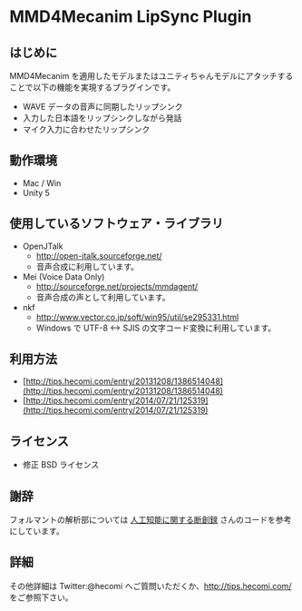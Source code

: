 MMD4Mecanim LipSync Plugin
==========================


はじめに
--------
MMD4Mecanim を適用したモデルまたはユニティちゃんモデルにアタッチすることで以下の機能を実現するプラグインです。
- WAVE データの音声に同期したリップシンク
- 入力した日本語をリップシンクしながら発話
- マイク入力に合わせたリップシンク


動作環境
--------
- Mac / Win
- Unity 5


使用しているソフトウェア・ライブラリ
------------------------------------
- OpenJTalk
	- http://open-jtalk.sourceforge.net/
	- 音声合成に利用しています。
- Mei (Voice Data Only)
	- http://sourceforge.net/projects/mmdagent/
	- 音声合成の声として利用しています。
- nkf
	- http://www.vector.co.jp/soft/win95/util/se295331.html
	- Windows で UTF-8 <-> SJIS の文字コード変換に利用しています。


利用方法
--------
- [http://tips.hecomi.com/entry/20131208/1386514048](http://tips.hecomi.com/entry/20131208/1386514048)
- [http://tips.hecomi.com/entry/2014/07/21/125319](http://tips.hecomi.com/entry/2014/07/21/125319)


ライセンス
----------
- 修正 BSD ライセンス


謝辞
----
フォルマントの解析部については [人工知能に関する断創録](http://aidiary.hatenablog.com/entry/20120415/1334458954) さんのコードを参考にしています。


詳細
----
その他詳細は Twitter:@hecomi へご質問いただくか、http://tips.hecomi.com/ をご参照下さい。
